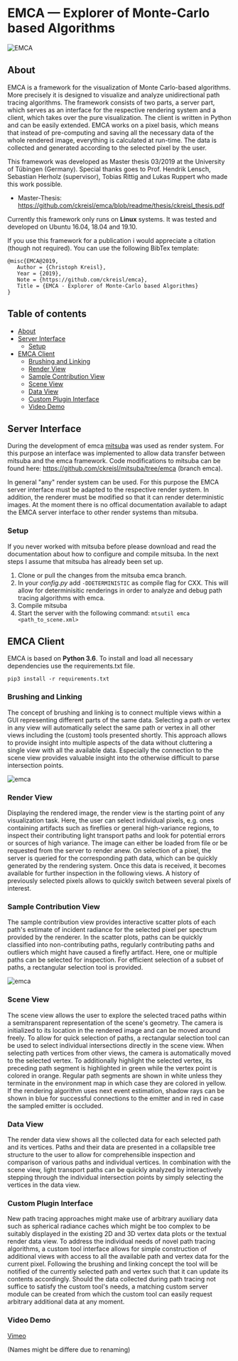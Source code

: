 # EMCA — Explorer of Monte-Carlo based Algorithms
![EMCA](https://github.com/ckreisl/emca/blob/readme/images/emca.png)

<a name="about"></a>
## About
EMCA is a framework for the visualization of Monte Carlo-based algorithms. More precisely it is designed to visualize and analyze unidirectional path tracing algorithms. The framework consists of two parts, a server part, which serves as an interface for the respective rendering system and a client, which takes over the pure visualization. The client is written in Python and can be easily extended. EMCA works on a pixel basis, which means that instead of pre-computing and saving all the necessary data of the whole rendered image, everything is calculated at run-time. The data is collected and generated according to the selected pixel by the user.

This framework was developed as Master thesis 03/2019 at the University of Tübingen (Germany). Special thanks goes to Prof. Hendrik Lensch, Sebastian Herholz (supervisor), Tobias Rittig and Lukas Ruppert who made this work possible.
* Master-Thesis: https://github.com/ckreisl/emca/blob/readme/thesis/ckreisl_thesis.pdf

Currently this framework only runs on **Linux** systems. It was tested and developed on Ubuntu 16.04, 18.04 and 19.10.

If you use this framework for a publication i would appreciate a citation (though not required). You can use the following BibTex template:
```
@misc{EMCA@2019,
   Author = {Christoph Kreisl},
   Year = {2019},
   Note = {https://github.com/ckreisl/emca},
   Title = {EMCA - Explorer of Monte-Carlo based Algorithms}
}
```

## Table of contents
* [About](#about)
* [Server Interface](#server_interface)
  * [Setup](#server_setup)
* [EMCA Client](#emca_client)
  * [Brushing and Linking](#brushing_linking)
  * [Render View](#render_view)
  * [Sample Contribution View](#sample_view)
  * [Scene View](#scene_view)
  * [Data View](#data_view)
  * [Custom Plugin Interface](#custom_plugin_interface)
  * [Video Demo](#demo_video)

<a name="server_interface"></a>
## Server Interface
During the development of emca [mitsuba](https://github.com/mitsuba-renderer/mitsuba) was used as render system. For this purpose an interface was implemented to allow data transfer between mitsuba and the emca framework. Code modifications to mitsuba can be found here: https://github.com/ckreisl/mitsuba/tree/emca (branch emca).

In general "any" render system can be used. For this purpose the EMCA server interface must be adapted to the respective render system. In addition, the renderer must be modified so that it can render deterministic images. At the moment there is no offical documentation available to adapt the EMCA server interface to other render systems than mitsuba.

<a name="server_setup"></a>
### Setup
If you never worked with mitsuba before please download and read the documentation about how to configure and compile mitsuba. In the next steps I assume that mitsuba has already been set up.

1. Clone or pull the changes from the mitsuba emca branch.
1. In your *config.py* add `-DDETERMINISTIC` as compile flag for CXX. This will allow for determinisitic renderings in order to analyze and debug path tracing algorithms with emca.
1. Compile mitsuba
1. Start the server with the following command: `mtsutil emca <path_to_scene.xml>`

<a name="emca_client"></a>
## EMCA Client
EMCA is based on **Python 3.6**. To install and load all necessary dependencies use the requirements.txt file.
```
pip3 install -r requirements.txt
```

<a name="brushing_linking"></a>
### Brushing and Linking
The concept of brushing and linking is to connect multiple views within a GUI representing different parts of the same data.
Selecting a path or vertex in any view will automatically select the same path or vertex in all other views including the (custom) tools presented shortly. This approach allows to provide insight into multiple aspects of the data without cluttering a single view with all the available data. Especially the connection to the scene view provides valuable insight into the otherwise difficult to parse intersection points.

![emca](https://github.com/ckreisl/emca/blob/readme/images/emca_view_01.png)
<a name="render_view"></a>
### Render View
Displaying the rendered image, the render view is the starting point of any visualization task.
Here, the user can select individual pixels, e.g. ones containing artifacts such as fireflies or general high-variance regions, to inspect their contributing light transport paths and look for potential errors or sources of high variance.
The image can either be loaded from file or be requested from the server to render anew.
On selection of a pixel, the server is queried for the corresponding path data, which can be quickly generated by the rendering system.
Once this data is received, it becomes available for further inspection in the following views.
A history of previously selected pixels allows to quickly switch between several pixels of interest.

<a name="sample_view"></a>
### Sample Contribution View
The sample contribution view provides interactive scatter plots of each path's estimate of incident radiance for the selected pixel per spectrum provided by the renderer.
In the scatter plots, paths can be quickly classified into non-contributing paths, regularly contributing paths and outliers which might have caused a firefly artifact.
Here, one or multiple paths can be selected for inspection.
For efficient selection of a subset of paths, a rectangular selection tool is provided.

![emca](https://github.com/ckreisl/emca/blob/readme/images/emca_view_02.png)

<a name="scene_view"></a>
### Scene View
The scene view allows the user to explore the selected traced paths within a semitransparent representation of the scene's geometry.
The camera is initialized to its location in the rendered image and can be moved around freely.
To allow for quick selection of paths, a rectangular selection tool can be used to select individual intersections directly in the scene view.
When selecting path vertices from other views, the camera is automatically moved to the selected vertex.
To additionally highlight the selected vertex, its preceding path segment is highlighted in green while the vertex point is colored in orange.
Regular path segments are shown in white unless they terminate in the environment map in which case they are colored in yellow.
If the rendering algorithm uses next event estimation, shadow rays can be shown in blue for successful connections to the emitter and in red in case the sampled emitter is occluded.

<a name="data_view"></a>
### Data View
The render data view shows all the collected data for each selected path and its vertices.
Paths and their data are presented in a collapsible tree structure to the user to allow for comprehensible inspection and comparison of various paths and individual vertices.
In combination with the scene view, light transport paths can be quickly analyzed by interactively stepping through the individual intersection points by simply selecting the vertices in the data view.

<a name="custom_plugin_interface"></a>
### Custom Plugin Interface
New path tracing approaches might make use of arbitrary auxiliary data such as spherical radiance caches which might be too complex
to be suitably displayed in the existing 2D and 3D vertex data plots or the textual render data view.
To address the individual needs of novel path tracing algorithms,
a custom tool interface allows for simple construction of additional views with access to all the available path and vertex data for the current pixel.
Following the brushing and linking concept the tool will be notified of the currently selected path and vertex such that it can update its contents accordingly.
Should the data collected during path tracing not suffice to satisfy the custom tool's needs,
a matching custom server module can be created from which the custom tool can easily request arbitrary additional data at any moment.

<a name="demo_video"></a>
### Video Demo
[Vimeo](https://vimeo.com/397632936)

(Names might be differe due to renaming)

         

